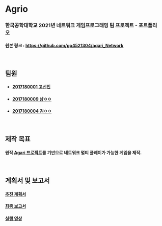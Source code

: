 # Agrio
### 한국공학대학교 2021년 네트워크 게임프로그래밍 팀 프로젝트 - 포트폴리오
#### 원본 링크 : https://github.com/go4521304/agari_Network
<br>

## 팀원
- #### [2017180001 고선민](https://github.com/go4521304)
- #### [2017180009 남ㅇㅇ](https://github.com/Juyeong11)
- #### [2017180004 김ㅇㅇ](https://github.com/Kanaloa21)
<br>

## 제작 목표
#### 원작 [Agari 프로젝트](https://github.com/kakik/agari)를 기반으로 네트워크 멀티 플레이가 가능한 게임을 제작.
<br>

## 계획서 및 보고서
#### [추진 계획서](https://github.com/go4521304/agari_Network/blob/master/21NGP%204%ED%8C%80%20%EC%B6%94%EC%A7%84%EA%B3%84%ED%9A%8D%EC%84%9C.pdf)
#### [최종 보고서](https://github.com/go4521304/agari_Network/blob/master/%5B21NGP-4%ED%8C%80%5DProject%20Progress%20Report%20.pdf)
#### [실행 영상](https://youtu.be/GOXKOL1dTHQ)
